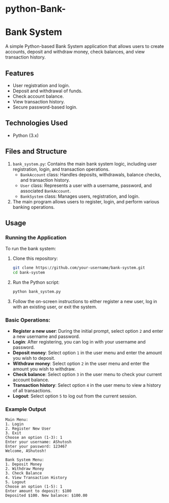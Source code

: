 # python-Bank-
# Bank System

A simple Python-based Bank System application that allows users to create accounts, deposit and withdraw money, check balances, and view transaction history.

## Features
- User registration and login.
- Deposit and withdrawal of funds.
- Check account balance.
- View transaction history.
- Secure password-based login.

## Technologies Used
- Python (3.x)

## Files and Structure
1. `bank_system.py`: Contains the main bank system logic, including user registration, login, and transaction operations.
   - `BankAccount` class: Handles deposits, withdrawals, balance checks, and transaction history.
   - `User` class: Represents a user with a username, password, and associated `BankAccount`.
   - `BankSystem` class: Manages users, registration, and login.
2. The main program allows users to register, login, and perform various banking operations.

## Usage

### Running the Application
To run the bank system:

1. Clone this repository:

    ```bash
    git clone https://github.com/your-username/bank-system.git
    cd bank-system
    ```

2. Run the Python script:

    ```bash
    python bank_system.py
    ```

3. Follow the on-screen instructions to either register a new user, log in with an existing user, or exit the system.

### Basic Operations:
- **Register a new user**: During the initial prompt, select option `2` and enter a new username and password.
- **Login**: After registering, you can log in with your username and password.
- **Deposit money**: Select option `1` in the user menu and enter the amount you wish to deposit.
- **Withdraw money**: Select option `2` in the user menu and enter the amount you wish to withdraw.
- **Check balance**: Select option `3` in the user menu to check your current account balance.
- **Transaction history**: Select option `4` in the user menu to view a history of all transactions.
- **Logout**: Select option `5` to log out from the current session.

### Example Output

```plaintext
Main Menu:
1. Login
2. Register New User
3. Exit
Choose an option (1-3): 1
Enter your username: AShutosh
Enter your password: 123467
Welcome, AShutosh!

Bank System Menu:
1. Deposit Money
2. Withdraw Money
3. Check Balance
4. View Transaction History
5. Logout
Choose an option (1-5): 1
Enter amount to deposit: $100
Deposited $100. New balance: $100.00
